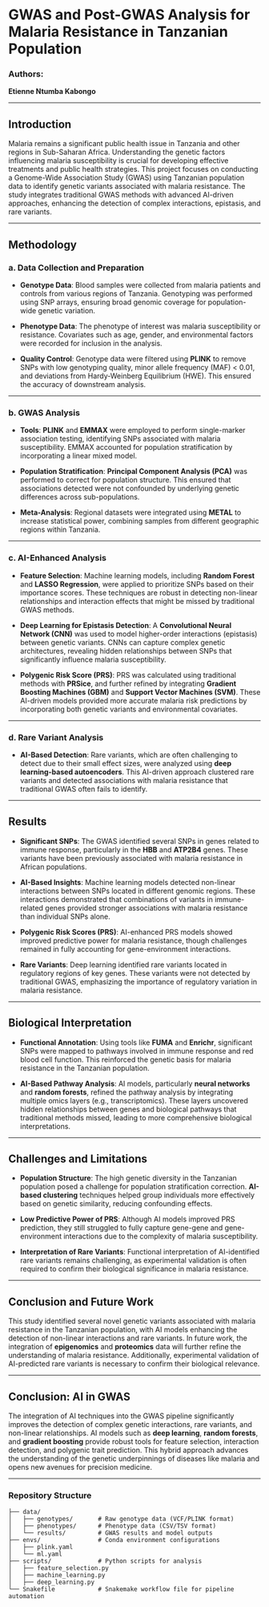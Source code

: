# **GWAS and Post-GWAS Analysis for Malaria Resistance in Tanzanian Population**

### **Authors**:  
**Etienne Ntumba Kabongo**

---

## **Introduction**

Malaria remains a significant public health issue in Tanzania and other regions in Sub-Saharan Africa. Understanding the genetic factors influencing malaria susceptibility is crucial for developing effective treatments and public health strategies. This project focuses on conducting a Genome-Wide Association Study (GWAS) using Tanzanian population data to identify genetic variants associated with malaria resistance. The study integrates traditional GWAS methods with advanced AI-driven approaches, enhancing the detection of complex interactions, epistasis, and rare variants.

---

## **Methodology**

### **a. Data Collection and Preparation**

- **Genotype Data**: Blood samples were collected from malaria patients and controls from various regions of Tanzania. Genotyping was performed using SNP arrays, ensuring broad genomic coverage for population-wide genetic variation.
  
- **Phenotype Data**: The phenotype of interest was malaria susceptibility or resistance. Covariates such as age, gender, and environmental factors were recorded for inclusion in the analysis.
  
- **Quality Control**: Genotype data were filtered using **PLINK** to remove SNPs with low genotyping quality, minor allele frequency (MAF) < 0.01, and deviations from Hardy-Weinberg Equilibrium (HWE). This ensured the accuracy of downstream analysis.

---

### **b. GWAS Analysis**

- **Tools**: **PLINK** and **EMMAX** were employed to perform single-marker association testing, identifying SNPs associated with malaria susceptibility. EMMAX accounted for population stratification by incorporating a linear mixed model.

- **Population Stratification**: **Principal Component Analysis (PCA)** was performed to correct for population structure. This ensured that associations detected were not confounded by underlying genetic differences across sub-populations.

- **Meta-Analysis**: Regional datasets were integrated using **METAL** to increase statistical power, combining samples from different geographic regions within Tanzania.

---

### **c. AI-Enhanced Analysis**

- **Feature Selection**: Machine learning models, including **Random Forest** and **LASSO Regression**, were applied to prioritize SNPs based on their importance scores. These techniques are robust in detecting non-linear relationships and interaction effects that might be missed by traditional GWAS methods.

- **Deep Learning for Epistasis Detection**: A **Convolutional Neural Network (CNN)** was used to model higher-order interactions (epistasis) between genetic variants. CNNs can capture complex genetic architectures, revealing hidden relationships between SNPs that significantly influence malaria susceptibility.

- **Polygenic Risk Score (PRS)**: PRS was calculated using traditional methods with **PRSice**, and further refined by integrating **Gradient Boosting Machines (GBM)** and **Support Vector Machines (SVM)**. These AI-driven models provided more accurate malaria risk predictions by incorporating both genetic variants and environmental covariates.

---

### **d. Rare Variant Analysis**

- **AI-Based Detection**: Rare variants, which are often challenging to detect due to their small effect sizes, were analyzed using **deep learning-based autoencoders**. This AI-driven approach clustered rare variants and detected associations with malaria resistance that traditional GWAS often fails to identify.

---

## **Results**

- **Significant SNPs**: The GWAS identified several SNPs in genes related to immune response, particularly in the **HBB** and **ATP2B4** genes. These variants have been previously associated with malaria resistance in African populations.

- **AI-Based Insights**: Machine learning models detected non-linear interactions between SNPs located in different genomic regions. These interactions demonstrated that combinations of variants in immune-related genes provided stronger associations with malaria resistance than individual SNPs alone.

- **Polygenic Risk Scores (PRS)**: AI-enhanced PRS models showed improved predictive power for malaria resistance, though challenges remained in fully accounting for gene-environment interactions.

- **Rare Variants**: Deep learning identified rare variants located in regulatory regions of key genes. These variants were not detected by traditional GWAS, emphasizing the importance of regulatory variation in malaria resistance.

---

## **Biological Interpretation**

- **Functional Annotation**: Using tools like **FUMA** and **Enrichr**, significant SNPs were mapped to pathways involved in immune response and red blood cell function. This reinforced the genetic basis for malaria resistance in the Tanzanian population.

- **AI-Based Pathway Analysis**: AI models, particularly **neural networks** and **random forests**, refined the pathway analysis by integrating multiple omics layers (e.g., transcriptomics). These layers uncovered hidden relationships between genes and biological pathways that traditional methods missed, leading to more comprehensive biological interpretations.

---

## **Challenges and Limitations**

- **Population Structure**: The high genetic diversity in the Tanzanian population posed a challenge for population stratification correction. **AI-based clustering** techniques helped group individuals more effectively based on genetic similarity, reducing confounding effects.

- **Low Predictive Power of PRS**: Although AI models improved PRS prediction, they still struggled to fully capture gene-gene and gene-environment interactions due to the complexity of malaria susceptibility.

- **Interpretation of Rare Variants**: Functional interpretation of AI-identified rare variants remains challenging, as experimental validation is often required to confirm their biological significance in malaria resistance.

---

## **Conclusion and Future Work**

This study identified several novel genetic variants associated with malaria resistance in the Tanzanian population, with AI models enhancing the detection of non-linear interactions and rare variants. In future work, the integration of **epigenomics** and **proteomics** data will further refine the understanding of malaria resistance. Additionally, experimental validation of AI-predicted rare variants is necessary to confirm their biological relevance.

---

## **Conclusion: AI in GWAS**

The integration of AI techniques into the GWAS pipeline significantly improves the detection of complex genetic interactions, rare variants, and non-linear relationships. AI models such as **deep learning**, **random forests**, and **gradient boosting** provide robust tools for feature selection, interaction detection, and polygenic trait prediction. This hybrid approach advances the understanding of the genetic underpinnings of diseases like malaria and opens new avenues for precision medicine.

---

### **Repository Structure**

```plaintext
├── data/
│   ├── genotypes/       # Raw genotype data (VCF/PLINK format)
│   ├── phenotypes/      # Phenotype data (CSV/TSV format)
│   └── results/         # GWAS results and model outputs
├── envs/                # Conda environment configurations
│   ├── plink.yaml
│   └── ml.yaml
├── scripts/             # Python scripts for analysis
│   ├── feature_selection.py
│   ├── machine_learning.py
│   ├── deep_learning.py
└── Snakefile            # Snakemake workflow file for pipeline automation
